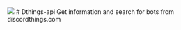 <img src="https://cdn.discordapp.com/attachments/840650478975189004/840716656626892861/dthingsblob_4K.png">
# Dthings-api
Get information and search for bots from discordthings.com
